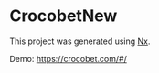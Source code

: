 

# CrocobetNew

This project was generated using [Nx](https://nx.dev).

Demo: https://crocobet.com/#/
 

